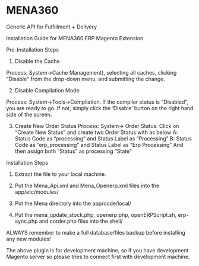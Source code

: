 # MENA360
Generic API for Fulfillment + Delivery

Installation Guide for MENA360 ERP Magento Extension
 
Pre-Installation Steps
 
1. Disable the Cache
 
Process: System->Cache Management), selecting all caches, clicking "Disable" from the drop-down menu, and submitting the change.
 
2. Disable Compilation Mode
 
Process:  System->Tools->Compilation. If the compiler status is "Disabled", you are ready to go. If not, simply click the ‘Disable’ button on the right hand side of the screen.
 
3. Create New Order Status
Process: System-> Order Status. Click on “Create New Status” and create two Order Status with as below
A: Status Code as “processing” and Status Label as “Processing”
B: Status Code as “erp_processing” and Status Label as “Erp Processing”
And then assign both “Status”  as processing “State”

 
Installation Steps
 
1. Extract the file to your local machine.
 
2. Put the Mena_Api.xml and Mena_Openerp.xml files into the app/etc/modules/
 
3. Put the Mena directory into the app/code/local/
 
4. Put the mena_update_stock.php, openerp.php, openERPScript.sh, erp-sync.php and corder.php files into the shell/
 
ALWAYS remember to make a full database/files backup before installing any new modules!
 
The above plugin is for development machine, so if you have development Magento server so please tries to connect first with development machine.
